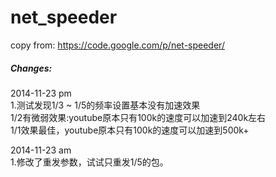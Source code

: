 net_speeder
===========

copy from: https://code.google.com/p/net-speeder/

##### Changes:
2014-11-23 pm  
1.测试发现1/3 ~ 1/5的频率设置基本没有加速效果   
1/2有微弱效果:youtube原本只有100k的速度可以加速到240k左右    
1/1效果最佳，youtube原本只有100k的速度可以加速到500k+   

2014-11-23 am  
1.修改了重发参数，试试只重发1/5的包。